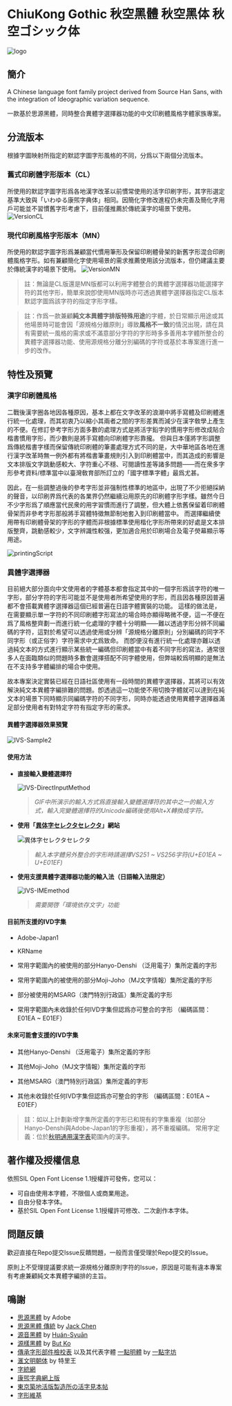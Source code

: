 # ChiuKong Gothic 秋空黑體 秋空黑体 秋空ゴシック体
![logo](./images/logo.png)
## 簡介
A Chinese language font family project derived from Source Han Sans, with the integration of Ideographic variation sequence.

一款基於思源黑體，同時整合異體字選擇器功能的中文印刷體風格字體家族專案。

## 分流版本
根據字圖映射所指定的默認字圖字形風格的不同，分爲以下兩個分流版本。

### 舊式印刷體字形版本（CL）
所使用的默認字圖字形爲各地漢字改革以前慣常使用的活字印刷字形，其字形選定基準大致與「いわゆる康煕字典体」相同。因簡化字修改進程仍未完善及簡化字用戶可能並不習慣舊字形考慮下，目前僅推薦於傳統漢字的場景下使用。
![VersionCL](./images/versionCL.png)
### 現代印刷風格字形版本（MN）
 所使用的默認字圖字形爲兼顧當代慣用筆形及保留印刷體骨架的新舊字形混合印刷體風格字形。如有兼顧簡化字使用場景的需求推薦使用該分流版本，但仍建議主要於傳統漢字的場景下使用。
![VersionMN](./images/versionMN.png)

> 註：無論是CL版還是MN版都可以利用字體整合的異體字選擇器功能選擇字符的其他字形，簡單來說卽使用MN版時亦可透過異體字選擇器指定CL版本默認字圖爲該字符的指定字形字樣。

> 註：作爲一款兼顧**純文本異體字排版特殊用途**的字體，於日常顯示用途或其他場景時可能會因「源規格分離原則」導致**風格不一致**的情況出現，請在具有需要統一風格的需求或不滿意部分字符的字形時多多善用本字體所整合的異體字選擇器功能、使用源規格分離分別編碼的字符或基於本專案進行進一步的改作。

## 特性及預覽

### 漢字印刷體風格
二戰後漢字圈各地因各種原因，基本上都在文字改革的浪潮中將手寫體及印刷體進行統一化處理，而其初衷乃以縮小其兩者之間的字形差異而減少在漢字敎學上產生的不便。在修訂參考字形方面多數的處理方式是將活字鉛字的慣用字形修改成貼合楷書慣用字形，而少數則是將手寫體向印刷體字形靠攏。
但與日本僅將字形調整爲傳統楷書字樣而保留傳統印刷體的筆畫處理方式不同的是，大中華地區各地在進行漢字改革時無一例外都有將楷書筆畫規則引入到印刷體當中，而其造成的影響是文本排版文字跳動感較大、字符重心不穩、可閱讀性差等諸多問題——而在衆多字形參考資料/標準當中以臺灣敎育部所訂立的「國字標準字體」最爲尤甚。

因此，在一些調整過後的參考字形並非强制性標準的地區中，出現了不少拒絕採納的聲音，以印刷界爲代表的各業界仍然繼續沿用原先的印刷體字形字樣。雖然今日不少字形爲了順應當代民衆的用字習慣而進行了調整，但大體上依舊保留着印刷體骨架而非參考字形那般將手寫體特徵無節制地套入到印刷體當中。
而選擇繼續使用帶有印刷體骨架的字形的字體而非根據標準使用楷化字形所帶來的好處是文本排版整齊，跳動感較少，文字辨識性較强，更加適合用於印刷場合及電子熒幕顯示等用途。

![printingScript](./images/printing.png)

### 異體字選擇器
目前絕大部分面向中文使用者的字體基本都會指定其中的一個字形爲該字符的唯一字形，部分字符的字形可能並不是使用者所希望使用的字形，而且因各種原因普遍都不會搭載異體字選擇器這個已經普遍在日語字體實裝的功能。
這樣的做法是，在需要顯示單一字符的不同印刷體字形寫法的場合時亦顯得略微不便，這一不便在爲了風格整齊劃一而進行統一化處理的字體十分明顯——難以透過字形分辨不同編碼的字符，這對於希望可以透過使用或分辨「源規格分離原則」分別編碼的同字不同字形（或正俗字）字符需求中尤爲致命。
而卽便沒有進行統一化處理亦難以透過純文本的方式進行顯示某些統一編碼但印刷體當中有着不同字形的寫法，通常很多人在面臨類似的問題時多數會選擇搭配不同字體使用，但弊端較爲明顯的是無法在不支持多字體編排的場合中使用。

故本專案決定實裝已經在日語社區使用有一段時間的異體字選擇器，其將可以有效解決純文本異體字編排難的問題。卽透過這一功能使不用切換字體就可以達到在純文本的場景下同時顯示同編碼字符的不同字形，同時亦能透過使用異體字選擇器滿足部分使用者有對特定字符有指定字形的需求。

#### 異體字選擇器效果預覽

![IVS-Sample2](./images/IVS-sample2.png)

#### 使用方法

- **直接輸入變體選擇符**

	![IVS-DirectInputMethod](./images/IVS-DirectIn.gif)
	> *GIF中所演示的輸入方式爲直接輸入變體選擇符的其中之一的輸入方式，輸入完變體選擇符的Unicode編碼後使用Alt+X轉換成字符。*

- **使用「[異体字セレクタセレクタ](https://747.github.io/vsselector/)」網站**

	![異体字セレクタセレクタ](./images/vsselector.png)

	> *輸入本字體另外整合的字形時請選擇VS251 ~ VS256字符(U+E01EA ~ U+E01EF)*

- **使用支援異體字選擇器功能的輸入法（日語輸入法限定）**

	![IVS-IMEmethod](./images/IVS-IME.gif)
	> *需要開啓「環境依存文字」功能*

#### 目前所支援的IVD字集

- Adobe-Japan1

- KRName

- 常用字範圍內的被使用的部分Hanyo-Denshi （泛用電子）集所定義的字形

- 常用字範圍內的被使用的部分Moji-Joho（MJ文字情報）集所定義的字形

- 部分被使用的MSARG（澳門特別行政區）集所定義的字形

- 常用字範圍內未收錄於任何IVD字集但認爲亦可整合的字形 （編碼區間：E01EA ~ E01EF）

#### 未來可能會支援的IVD字集

- 其他Hanyo-Denshi （泛用電子）集所定義的字形

- 其他Moji-Joho（MJ文字情報）集所定義的字形

- 其他MSARG（澳門特別行政區）集所定義的字形

- 其他未收錄於任何IVD字集但認爲亦可整合的字形 （編碼區間：E01EA ~ E01EF）


> 註：如以上計劃新增字集所定義的字形已和現有的字集重複（如部分Hanyo-Denshi與Adobe-Japan1的字形重複），將不重複編碼。
> 常用字定義：位於[秋明通用漢字表](https://glyphwiki.org/wiki/Group:chiuming-neko_cm-chara-list)範圍內的漢字。


## 著作權及授權信息
依照SIL Open Font License 1.1授權許可發佈，您可以：
- 可自由使用本字體，不限個人或商業用途。
- 自由分發本字体。
- 基於SIL Open Font License 1.1授權許可修改、二次創作本字体。

## 問題反饋
歡迎直接在Repo提交Issue反饋問題，一般而言僅受理於Repo提交的Issue。

原則上不受理提議要求統一源規格分離原則字符的Issue，原因是可能有違本專案有考慮兼顧純文本異體字編排的主旨。

## 鳴謝
- [思源黑體](https://github.com/adobe-fonts/source-han-sans) by Adobe
- [思源黑體 傳統](https://github.com/redchenjs/source-han-sans-classic) by [Jack Chen](https://github.com/redchenjs) 
- [源音黑體](https://github.com/MoneMizuno/Genne-Gothic) by [Huán-Syuān](https://github.com/MoneMizuno)
- [源樣黑體](https://github.com/ButTaiwan/genyog-font) by [But Ko](https://github.com/ButTaiwan)
- [傳承字形部件檢校表](https://github.com/ichitenfont/inheritedglyphs) 以及其代表字體 [一點明體](https://github.com/ichitenfont/I.Ming) by [一點字坊](https://github.com/ichitenfont)
- [滙文明朝体](https://zhuanlan.zhihu.com/p/344103391) by 特里王 
- [字統網](http://zi.tools)
- [康煕字典網上版](https://www.kangxizidian.com/)
- [東京築地活版製造所の活字見本帖](http://www.asahi-net.or.jp/~sd5a-ucd/Tsukiji-5go-S11-Specimenbook.html)
- [字形維基](https://glyphwiki.org/)
